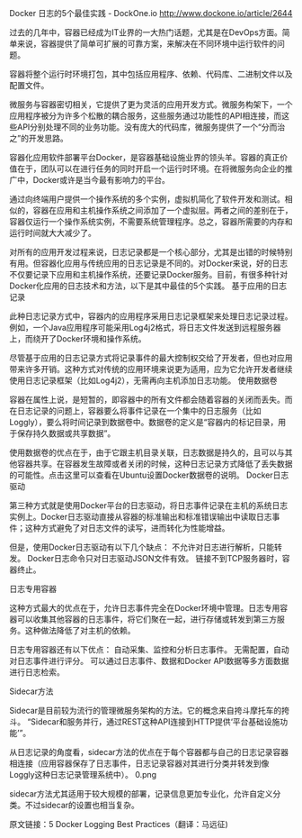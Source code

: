 
Docker 日志的5个最佳实践 - DockOne.io http://www.dockone.io/article/2644

过去的几年中，容器已经成为IT业界的一大热门话题，尤其是在DevOps方面。简单来说，容器提供了简单可扩展的可靠方案，来解决在不同环境中运行软件的问题。

容器将整个运行时环境打包，其中包括应用程序、依赖、代码库、二进制文件以及配置文件。

微服务与容器密切相关，它提供了更为灵活的应用开发方式。微服务构架下，一个应用程序被分为许多个松散的耦合服务，这些服务通过功能性的API相连接，而这些API分别处理不同的业务功能。没有庞大的代码库，微服务提供了一个“分而治之”的开发思路。

容器化应用软件部署平台Docker，是容器基础设施业界的领头羊。容器的真正价值在于，团队可以在进行任务的同时开启一个运行时环境。在将微服务向企业的推广中，Docker或许是当今最有影响力的平台。

通过向终端用户提供一个操作系统的多个实例，虚拟机简化了软件开发和测试。相似的，容器在应用和主机操作系统之间添加了一个虚拟层。两者之间的差别在于，容器仅运行一个操作系统实例，不需要系统管理程序。总之，容器所需要的内存和运行时间就大大减少了。

对所有的应用开发过程来说，日志记录都是一个核心部分，尤其是出错的时候特别有用。但容器化应用与传统应用的日志记录是不同的。对Docker来说，好的日志不仅要记录下应用和主机操作系统，还要记录Docker服务。目前，有很多种针对Docker化应用的日志技术和方法，以下是其中最佳的5个实践。
基于应用的日志记录

此种日志记录方式中，容器内的应用程序采用日志记录框架来处理日志记录过程。例如，一个Java应用程序可能采用Log4j2格式，将日志文件发送到远程服务器上，而绕开了Docker环境和操作系统。

尽管基于应用的日志记录方式将记录事件的最大控制权交给了开发者，但也对应用带来许多开销。这种方式对传统的应用环境来说更为适用，应为它允许开发者继续使用日志记录框架（比如Log4j2），无需再向主机添加日志功能。
使用数据卷

容器在属性上说，是短暂的，即容器中的所有文件都会随着容器的关闭而丢失。而在日志记录的问题上，容器要么将事件记录在一个集中的日志服务（比如Loggly），要么将时间记录到数据卷中。数据卷的定义是“容器内的标记目录，用于保存持久数据或共享数据”。

使用数据卷的优点在于，由于它跟主机目录关联，日志数据是持久的，且可以与其他容器共享。在容器发生故障或者关闭的时候，这种日志记录方式降低了丢失数据的可能性。点击这里可以查看在Ubuntu设置Docker数据卷的说明。
Docker日志驱动

第三种方式就是使用Docker平台的日志驱动，将日志事件记录在主机的系统日志实例上。Docker日志驱动直接从容器的标准输出和标准错误输出中读取日志事件；这种方式避免了对日志文件的读写，进而转化为性能增益。

但是，使用Docker日志驱动有以下几个缺点：
不允许对日志进行解析，只能转发。
Docker日志命令只对日志驱动JSON文件有效。
链接不到TCP服务器时，容器终止。

日志专用容器

这种方式最大的优点在于，允许日志事件完全在Docker环境中管理。日志专用容器可以收集其他容器的日志事件，将它们聚在一起，进行存储或转发到第三方服务。这种做法降低了对主机的依赖。

日志专用容器还有以下优点：
自动采集、监控和分析日志事件。
无需配置，自动对日志事件进行评分。
可以通过日志事件、数据和Docker API数据等多方面数据进行日志检索。

Sidecar方法

Sidecar是目前较为流行的管理微服务架构的方法。它的概念来自挎斗摩托车的挎斗。 “Sidecar和服务并行，通过REST这种API连接到HTTP提供‘平台基础设施功能’”。

从日志记录的角度看，sidecar方法的优点在于每个容器都与自己的日志记录容器相连接（应用容器保存了日志事件，日志记录容器对其进行分类并转发到像Loggly这种日志记录管理系统中）。
0.png

sidecar方法尤其适用于较大规模的部署，记录信息更加专业化，允许自定义分类。不过sidecar的设置也相当复杂。

原文链接：5 Docker Logging Best Practices（翻译：马远征)
